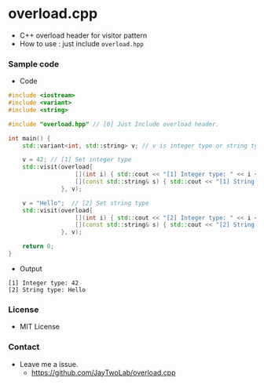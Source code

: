 # overload.cpp

- C++ overload header for visitor pattern
- How to use : just include `overload.hpp`

### Sample code

- Code 

```cpp
#include <iostream>
#include <variant>
#include <string>

#include "overload.hpp" // [0] Just Include overload header.

int main() {
    std::variant<int, std::string> v; // v is integer type or string type.

    v = 42; // [1] Set integer type
    std::visit(overload{
                   [](int i) { std::cout << "[1] Integer type: " << i << '\n'; },
                   [](const std::string& s) { std::cout << "[1] String type: " << s << '\n'; }
               }, v);

    v = "Hello";  // [2] Set string type
    std::visit(overload{
                   [](int i) { std::cout << "[2] Integer type: " << i << '\n'; },
                   [](const std::string& s) { std::cout << "[2] String type: " << s << '\n'; }
               }, v);

    return 0;
}
```

- Output

```
[1] Integer type: 42
[2] String type: Hello
```

### License

- MIT License
 
### Contact

- Leave me a issue.
   - https://github.com/JayTwoLab/overload.cpp


